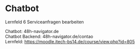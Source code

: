 # Chatbot
Lernfeld 6 Serviceanfragen bearbeiten

Chatbot: 48h-navigator.de  
Chatbot Backend: 48h-navigator.de/contao  
Lernfeld: https://moodle.itech-bs14.de/course/view.php?id=805  
